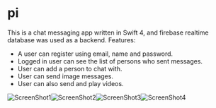 # pi
This is a chat messaging app written in Swift 4, and firebase realtime database was used as a backend. Features:
- A user can register using email, name and password.
- Logged in user can see the list of persons who sent messages.
- User can add a person to chat with.
- User can send image messages.
- User can also send and play videos.

![ScreenShot1](https://github.com/nasim-ahmed/pi/new/master/screen1.png)![ScreenShot2](https://github.com/nasim-ahmed/pi/new/master/screen2.png)![ScreenShot3](https://github.com/nasim-ahmed/pi/new/master/screen3.png)![ScreenShot4](https://github.com/nasim-ahmed/pi/new/master/screen4.png)
